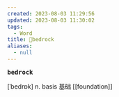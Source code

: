 ```yaml
---
created: 2023-08-03 11:29:56
updated: 2023-08-03 11:30:02
tags:
  - Word
title: 📖bedrock
aliases:
  - null
---
```


<pre><strong>bedrock</strong></pre>
[ˈbedrɒk]
n. basis 基础
[[foundation]]
